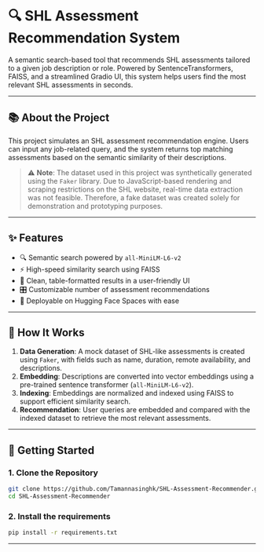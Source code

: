 # 🔍 SHL Assessment Recommendation System

A semantic search-based tool that recommends SHL assessments tailored to a given job description or role. Powered by SentenceTransformers, FAISS, and a streamlined Gradio UI, this system helps users find the most relevant SHL assessments in seconds.

---

## 📚 About the Project

This project simulates an SHL assessment recommendation engine. Users can input any job-related query, and the system returns top matching assessments based on the semantic similarity of their descriptions.

> ⚠️ **Note**: The dataset used in this project was synthetically generated using the `Faker` library. Due to JavaScript-based rendering and scraping restrictions on the SHL website, real-time data extraction was not feasible. Therefore, a fake dataset was created solely for demonstration and prototyping purposes.

---

## ✨ Features

- 🔍 Semantic search powered by `all-MiniLM-L6-v2`
- ⚡ High-speed similarity search using FAISS
- 🧾 Clean, table-formatted results in a user-friendly UI
- 🎛️ Customizable number of assessment recommendations
- 🚀 Deployable on Hugging Face Spaces with ease

---

## 🧠 How It Works

1. **Data Generation**: A mock dataset of SHL-like assessments is created using `Faker`, with fields such as name, duration, remote availability, and descriptions.
2. **Embedding**: Descriptions are converted into vector embeddings using a pre-trained sentence transformer (`all-MiniLM-L6-v2`).
3. **Indexing**: Embeddings are normalized and indexed using FAISS to support efficient similarity search.
4. **Recommendation**: User queries are embedded and compared with the indexed dataset to retrieve the most relevant assessments.

---

## 🚀 Getting Started

### 1. Clone the Repository

```bash
git clone https://github.com/Tamannasinghk/SHL-Assessment-Recommender.git
cd SHL-Assessment-Recommender
```
### 2. Install the requirements

```bash
pip install -r requirements.txt
```
---
